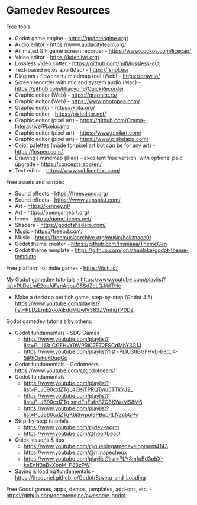 # Gamedev Resources

Free tools:
- Godot game engine - https://godotengine.org/
- Audio editor - https://www.audacityteam.org/
- Animated GIF game screen recorder - https://www.cockos.com/licecap/
- Video editor - https://kdenlive.org/
- Lossless video cutter - https://github.com/mifi/lossless-cut
- Text-based notes app (Mac) - https://fsnot.es/
- Diagram / flowchart / mindmap tool (Web) - https://draw.io/
- Screen recorder with mic and system audio (Mac) - https://github.com/lihaoyun6/QuickRecorder
- Graphic editor (Web) - https://graphite.rs/
- Graphic editor (Web) - https://www.photopea.com/
- Graphic editor - https://krita.org/
- Graphic editor - https://pixieditor.net/
- Graphic editor (pixel art) - https://github.com/Orama-Interactive/Pixelorama
- Graphic editor (pixel art) - https://www.pixilart.com/
- Graphic editor (pixel art) - https://www.piskelapp.com/
- Color palettes (made for pixel art but can be for any art) - https://lospec.com/
- Drawing / mindmap (iPad) - excellent free version, with optional paid upgrade - https://concepts.app/en/
- Text editor - https://www.sublimetext.com/

Free assets and scripts:
- Sound effects - https://freesound.org/
- Sound effects - https://www.zapsplat.com/
- Art - https://kenney.nl/
- Art - https://opengameart.org/
- Icons - https://game-icons.net/
- Shaders - https://godotshaders.com/
- Music - https://freepd.com/
- Music - https://freemusicarchive.org/music/holiznacc0/
- Godot theme creator - https://github.com/Inspiaaa/ThemeGen
- Godot theme template - https://github.com/jonathanlake/godot-theme-template

Free platform for indie games - https://itch.io/

My Godot gamedev tutorials - https://www.youtube.com/playlist?list=PLDzLmE2ooAiFznAppaO8SdZeLQJjkITHc
- Make a desktop pet fish game, step-by-step (Godot 4.5) https://www.youtube.com/playlist?list=PLDzLmE2ooAiEdoMUwlV383ZVmfigTP0DZ

Godot gamedev tutorials by others:
- Godot fundamentals - SDG Games
  - https://www.youtube.com/playlist?list=PLIU3tIGGFHvY9WPRiC7F72FSCdMbY3G1J
  - https://www.youtube.com/playlist?list=PLIU3tIGGFHvb-b3qJ4-5iPhOnho60qqGc
- Godot fundamentals - Godotneers - https://www.youtube.com/@godotneers/
- Godot fundamentals
  - https://www.youtube.com/playlist?list=PLJ690cxlZTgL4i3sjTPRQTyrJ5TTkYJ2_
  - https://www.youtube.com/playlist?list=PLJ690cxlZTgIsmdEhFufnB7O6KWoMS8M6
  - https://www.youtube.com/playlist?list=PLJ690cxlZTgK6j3wpoI9PBopRLNZc5QPv
- Step-by-step tutorials
  - https://www.youtube.com/@dev-worm
  - https://www.youtube.com/@heartbeast
- Quick lessons & tips
  - https://www.youtube.com/@queblegamedevelopment4143
  - https://www.youtube.com/@minapecheux
  - https://www.youtube.com/playlist?list=PLY8mfoBd3obX-keEnN3aBxXppM-P88zPW
- Saving & loading fundamentals - https://theduriel.github.io/Godot/Saving-and-Loading

Free Godot games, apps, demos, templates, add-ons, etc. - https://github.com/godotengine/awesome-godot
